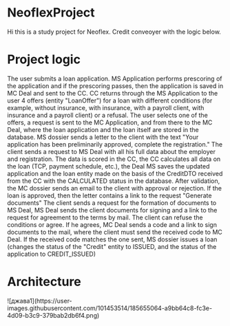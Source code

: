 # NeoflexProject
Hi this is a study project for Neoflex. Credit conveoyer with the logic below.</nr>

<h1>Project logic</h1>
The user submits a loan application.
MS Application performs prescoring of the application and if the prescoring passes, then the application is saved in MC Deal and sent to the CC.
CC returns through the MS Application to the user 4 offers (entity "LoanOffer") for a loan with different conditions (for example, without insurance, with insurance, with a payroll client, with insurance and a payroll client) or a refusal.
The user selects one of the offers, a request is sent to the MC Application, and from there to the MC Deal, where the loan application and the loan itself are stored in the database.
MS dossier sends a letter to the client with the text "Your application has been preliminarily approved, complete the registration."
The client sends a request to MS Deal with all his full data about the employer and registration. The data is scored in the CC, the CC calculates all data on the loan (TCP, payment schedule, etc.), the Deal MS saves the updated application and the loan entity made on the basis of the CreditDTO received from the CC with the CALCULATED status in the database.
After validation, the MC dossier sends an email to the client with approval or rejection. If the loan is approved, then the letter contains a link to the request "Generate documents"
The client sends a request for the formation of documents to MS Deal, MS Deal sends the client documents for signing and a link to the request for agreement to the terms by mail.
The client can refuse the conditions or agree. If he agrees, MC Deal sends a code and a link to sign documents to the mail, where the client must send the received code to MC Deal.
If the received code matches the one sent, MS dossier issues a loan (changes the status of the "Credit" entity to ISSUED, and the status of the application to CREDIT_ISSUED)

<h1>Architecture</h1>
![джава1](https://user-images.githubusercontent.com/101453514/185655064-a9bb64c8-fc3e-4d09-b3c9-379bab2db6f4.png)
